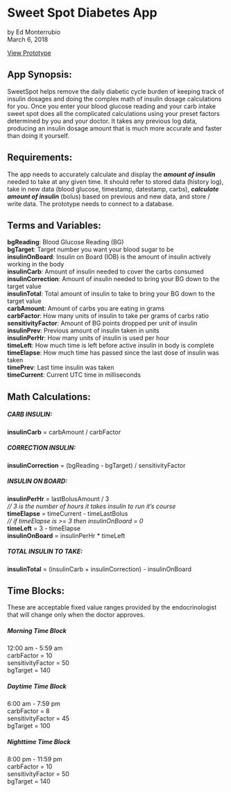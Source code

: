 # Sweet Spot Diabetes App
by Ed Monterrubio</br>
March 6, 2018

<a href="https://framer.cloud/kcoOh" target="_blank">View Prototype</a>

## App Synopsis:
SweetSpot helps remove the daily diabetic cycle burden of keeping track of insulin dosages and doing the complex math of insulin dosage calculations for you. Once you enter your blood glucose reading and your carb intake sweet spot does all the complicated calculations using your preset factors determined by you and your doctor. It takes any previous log data, producing an insulin dosage amount that is much more accurate and faster than doing it yourself.

## Requirements:
The app needs to accurately calculate and display the <strong><i>amount of insulin</i></strong> needed to take at any given time. It should refer to stored data (history log), take in new data (blood glucose, timestamp, datestamp, carbs), <strong><i>calculate amount of insulin</i></strong> (bolus) based on previous and new data, and store / write data. The prototype needs to connect to a database.

## Terms and Variables:
<strong>bgReading</strong>: Blood Glucose Reading (BG)</br>
<strong>bgTarget</strong>: Target number you want your blood sugar to be</br>
<strong>insulinOnBoard</strong>: Insulin on Board (IOB) is the amount of insulin actively working in the body</br>
<strong>insulinCarb</strong>: Amount of insulin needed to cover the carbs consumed</br>
<strong>insulinCorrection</strong>: Amount of insulin needed to bring your BG down to the target value</br>
<strong>insulinTotal</strong>: Total amount of insulin to take to bring your BG down to the target value</br>
<strong>carbAmount</strong>: Amount of carbs you are eating in grams</br>
<strong>carbFactor</strong>: How many units of insulin to take per grams of carbs ratio</br>
<strong>sensitivityFactor</strong>: Amount of BG points dropped per unit of insulin</br>
<strong>insulinPrev</strong>: Previous amount of insulin taken in units</br>
<strong>insulinPerHr</strong>: How many units of insulin is used per hour</br>
<strong>timeLeft</strong>: How much time is left before active insulin in body is complete</br>
<strong>timeElapse</strong>: How much time has passed since the last dose of insulin was taken</br>
<strong>timePrev</strong>: Last time insulin was taken</br>
<strong>timeCurrent</strong>: Current UTC time in milliseconds

## Math Calculations:
##### CARB INSULIN:
<strong>insulinCarb</strong> = carbAmount / carbFactor

##### CORRECTION INSULIN:
<strong>insulinCorrection</strong> = (bgReading - bgTarget) / sensitivityFactor

##### INSULIN ON BOARD:
<strong>insulinPerHr</strong> = lastBolusAmount / 3</br>
<i>// 3 is the number of hours it takes insulin to run it’s course</i></br>
<strong>timeElapse</strong> = timeCurrent - timeLastBolus</br>
<i>// if timeElapse is >= 3 then insulinOnBoard = 0</i></br>
<strong>timeLeft</strong> = 3 - timeElapse</br>
<strong>insulinOnBoard</strong> = insulinPerHr * timeLeft

##### TOTAL INSULIN TO TAKE:
<strong>insulinTotal</strong> = (insulinCarb + insulinCorrection) - insulinOnBoard

## Time Blocks:
These are acceptable fixed value ranges provided by the endocrinologist that will change only when the doctor approves.

##### Morning Time Block
12:00 am - 5:59 am</br>
carbFactor = 10</br>
sensitivityFactor = 50</br>
bgTarget = 140

##### Daytime Time Block
6:00 am - 7:59 pm</br>
carbFactor = 8</br>
sensitivityFactor = 45</br>
bgTarget = 100

##### Nighttime Time Block
8:00 pm - 11:59 pm</br>
carbFactor = 10</br>
sensitivityFactor = 50</br>
bgTarget = 140
